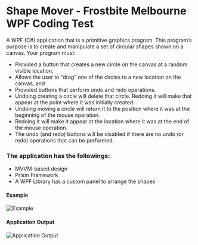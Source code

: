 # Shape Mover - Frostbite Melbourne WPF Coding Test

A WPF (C#) application that is a primitive graphics program. This program’s purpose is to create and manipulate a set of circular shapes shown on a canvas. Your program must:
- Provided a button that creates a new circle on the canvas at a random visible location,
- Allows the user to “drag” one of the circles to a new location on the canvas, and
- Provided buttons that perform undo and redo operations.
- Undoing creating a circle will delete that circle. Redoing it will make that appear at the point where it was initially created.
- Undoing moving a circle will return it to the position where it was at the beginning of the mouse operation. 
- Redoing it will make it appear at the location where it was at the end of the mouse operation.
- The undo (and redo) buttons will be disabled if there are no undo (or redo) operations that can be performed.

### The application has the followings:
- MVVM-based design
- Prism Framework
- A WPF Library has a custom panel to arrange the shapes

#### Example
![Example](https://user-images.githubusercontent.com/55825509/130463747-2400f625-ba64-48c8-8b17-e1896b5e7636.gif)

#### Application Output
![Application Output](https://user-images.githubusercontent.com/55825509/130464811-bf46db9f-9ad5-423b-a753-598719e526bd.png)

